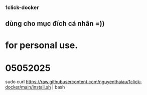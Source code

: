 ### 1click-docker
## dùng cho mục đích cá nhân =)) 
# for personal use.
# 05052025

sudo curl https://raw.githubusercontent.com/nguyenthaiau/1click-docker/main/install.sh | bash

